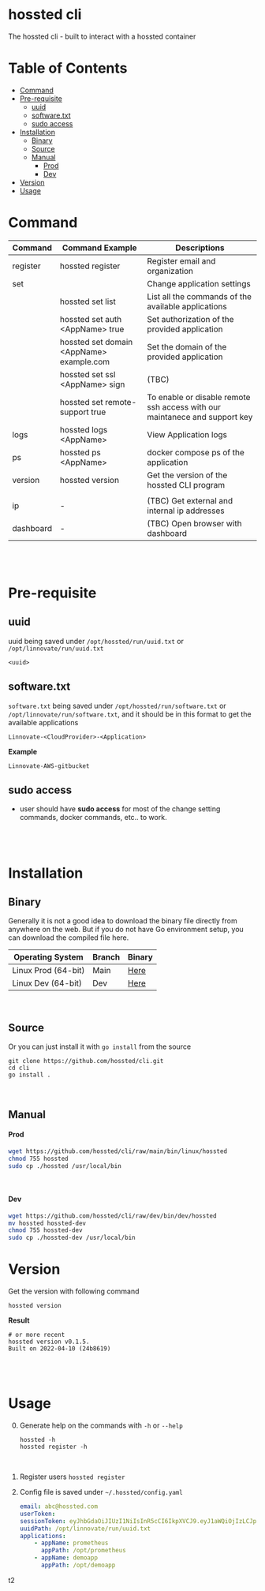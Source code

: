 # hossted cli
The hossted cli - built to interact with a hossted container
<br/>

<!-- markdown-toc start - Don't edit this section. Run M-x markdown-toc-refresh-toc -->
# Table of Contents
- [Command](#command)
- [Pre-requisite](#pre-requisite)
    - [uuid](#uuid)
    - [software.txt](#softwaretxt)
    - [sudo access](#sudo-access)
- [Installation](#installation)
    - [Binary](#binary)
    - [Source](#source)
    - [Manual](#manual)
        - [Prod](#prod)
        - [Dev](#dev)
- [Version](#version)
- [Usage](#usage)

<!-- markdown-toc end -->


# Command
| Command   | Command Example                            | Descriptions                                                               |
|-----------|--------------------------------------------|----------------------------------------------------------------------------|
| register  | hossted register                           | Register email and organization                                            |
| set       |                                            | Change application settings                                                |
|           | hossted set list                           | List all the commands of the available applications                        |
|           | hossted set auth \<AppName\> true          | Set authorization of the provided application                              |
|           | hossted set domain \<AppName\> example.com | Set the domain of the provided application                                 |
|           | hossted set ssl \<AppName\> sign           | (TBC)                                                                      |
|           | hossted set remote-support true            | To enable or disable remote ssh access with our maintanece and support key |
| logs      | hossted logs \<AppName\>                   | View Application logs                                                      |
| ps        | hossted ps \<AppName\>                     | docker compose ps of the application                                       |
| version   | hossted version                            | Get the version of the hossted CLI program                                 |
|           |                                            |                                                                            |
| ip        | -                                          | (TBC) Get external and internal ip addresses                               |
| dashboard | -                                          | (TBC) Open browser with dashboard                                          |


<br/><br/>

# Pre-requisite
## uuid
  uuid being saved under  `/opt/hossted/run/uuid.txt` or `/opt/linnovate/run/uuid.txt`
  ```
  <uuid>
  ```

## software.txt
  `software.txt` being saved under `/opt/hossted/run/software.txt` or `/opt/linnovate/run/software.txt`, and it should be in this format to get the available applications
  ```
  Linnovate-<CloudProvider>-<Application>
  ```

  __Example__
  ```
  Linnovate-AWS-gitbucket
  ```

## sudo access
- user should have **sudo access** for most of the change setting commands, docker commands, etc.. to work.

<br/><br/>

# Installation
## Binary
Generally it is not a good idea to download the binary file directly from anywhere on the web. But if you do not have Go environment setup, you can download the compiled file here.

| Operating System    | Branch | Binary                                                           |
|---------------------|--------|------------------------------------------------------------------|
| Linux Prod (64-bit) | Main   | [Here](https://github.com/hossted/cli/raw/main/bin/linux/hossted) |
| Linux Dev (64-bit)  | Dev    | [Here](https://github.com/hossted/cli/raw/dev/bin/dev/hossted)   |

<br/>

## Source
Or you can just install it with `go install` from the source
```
git clone https://github.com/hossted/cli.git
cd cli
go install .
```

<br/>

## Manual

#### Prod
```bash
wget https://github.com/hossted/cli/raw/main/bin/linux/hossted
chmod 755 hossted
sudo cp ./hossted /usr/local/bin
```

<br/>

#### Dev
```bash
wget https://github.com/hossted/cli/raw/dev/bin/dev/hossted
mv hossted hossted-dev
chmod 755 hossted-dev
sudo cp ./hossted-dev /usr/local/bin
```

# Version
Get the version with following command
```
hossted version
```

__Result__
```
# or more recent
hossted version v0.1.5.
Built on 2022-04-10 (24b8619)
```

<br/><br/>

# Usage
0. Generate help on the commands with `-h` or `--help`<br/>

   ```
   hossted -h
   hossted register -h
   ```
   <br/>

1. Register users
   `
   hossted register
   `
   <br/>

2. Config file is saved under `~/.hossted/config.yaml`
   ```yaml
   email: abc@hossted.com
   userToken:
   sessionToken: eyJhbGdaOiJIUzI1NiIsInR5cCI6IkpXVCJ9.eyJ1aWQiOjIzLCJpYXQiOjE2NDY4NDIxOTAsImV4cCI6MTY0NjkyODU5MH0.JMUCLFMHLznZ7Dc0uNFhFFS0J-LqoB_mAehnMFFwgfs
   uuidPath: /opt/linnovate/run/uuid.txt
   applications:
       - appName: prometheus
         appPath: /opt/prometheus
       - appName: demoapp
         appPath: /opt/demoapp
   ```
t2
